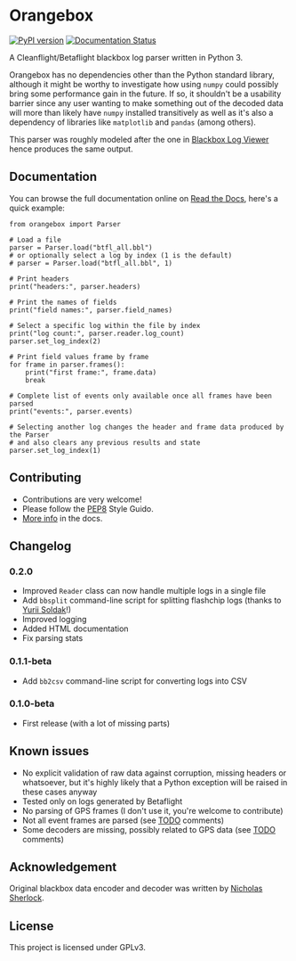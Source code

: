 # Orangebox

[![PyPI version](https://badge.fury.io/py/orangebox.svg)](https://badge.fury.io/py/orangebox) 
[![Documentation Status](https://readthedocs.org/projects/orangebox/badge/?version=latest)](https://orangebox.readthedocs.io/en/latest/?badge=latest)

A Cleanflight/Betaflight blackbox log parser written in Python 3. 

Orangebox has no dependencies other than the Python standard library, although it might be worthy to investigate 
how using `numpy` could possibly bring some performance gain in the future. If so, it shouldn't be a usability barrier 
since any user wanting to make something out of the decoded data will more than likely have `numpy` installed 
transitively as well as it's also a dependency of libraries like `matplotlib` and `pandas` (among others).

This parser was roughly modeled after the one in [Blackbox Log Viewer](https://github.com/betaflight/blackbox-log-viewer) hence produces the same output.

## Documentation

You can browse the full documentation online on [Read the Docs](https://orangebox.readthedocs.io), here's a quick example:

```python3
from orangebox import Parser

# Load a file
parser = Parser.load("btfl_all.bbl")
# or optionally select a log by index (1 is the default)
# parser = Parser.load("btfl_all.bbl", 1)

# Print headers
print("headers:", parser.headers)

# Print the names of fields
print("field names:", parser.field_names)

# Select a specific log within the file by index
print("log count:", parser.reader.log_count)
parser.set_log_index(2)

# Print field values frame by frame
for frame in parser.frames():
    print("first frame:", frame.data)
    break

# Complete list of events only available once all frames have been parsed
print("events:", parser.events)

# Selecting another log changes the header and frame data produced by the Parser
# and also clears any previous results and state
parser.set_log_index(1)
```

## Contributing

* Contributions are very welcome!
* Please follow the [PEP8](https://www.python.org/dev/peps/pep-0008/) Style Guido.
* [More info](https://orangebox.readthedocs.io/#development) in the docs.

## Changelog

### 0.2.0

* Improved `Reader` class can now handle multiple logs in a single file
* Add `bbsplit` command-line script for splitting flashchip logs (thanks to [Yurii Soldak](https://github.com/ysoldak)!)
* Improved logging
* Added HTML documentation
* Fix parsing stats

### 0.1.1-beta

* Add `bb2csv` command-line script for converting logs into CSV

### 0.1.0-beta

* First release (with a lot of missing parts)

## Known issues

* No explicit validation of raw data against corruption, missing headers or whatsoever, but it's highly likely that a Python exception will be raised in these cases anyway
* Tested only on logs generated by Betaflight
* No parsing of GPS frames (I don't use it, you're welcome to contribute)
* Not all event frames are parsed (see [TODO](orangebox/events.py) comments)
* Some decoders are missing, possibly related to GPS data (see [TODO](orangebox/decoders.py) comments)

## Acknowledgement

Original blackbox data encoder and decoder was written by [Nicholas Sherlock](https://github.com/thenickdude).

## License

This project is licensed under GPLv3.
